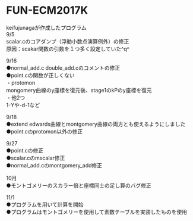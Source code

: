 # FUN-ECM2017K  
keifujunagaが作成したプログラム  
9/5  
scalar.cのコアダンプ（浮動小数点演算例外）の修正  
原因：scakar関数の引数を１つ多く設定していた^q^  

9/16  
●normal_add.c double_add.cのコメントの修正  
●point.cの関数が正しくない  
・protomon  
mongomery曲線のy座標を復元後、stage1のkPのy座標を復元  
・他2つ  
1-Yや-d-1など  

9/18  
●extend edwards曲線とmontgomery曲線の両方とも使えるようにしました  
●point.cのprotomon以外の修正  

9/27  
●point.cの修正  
●scalar.cのmscalar修正  
●normal_add.cのmontgomery_add修正  

10月  
●モントゴメリーのスカラー倍と座標同士の足し算のバグ修正

11/1  
●プログラムを用いて計算を開始  
●プログラムはモントゴメリーを使用して素数テーブルを実装したものを使用  


